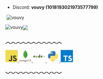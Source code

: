 - Discord: **vouvy (1018193021973577799)**


<p>&nbsp;<img align="center" src="https://github-readme-stats.vercel.app/api?username=vouvy&show_icons=true&theme=dracula&hide_border=true&locale=en" alt="vouvy" /></p>
<p><img align="left" src="https://github-readme-stats.vercel.app/api/top-langs?username=vouvy&show_icons=true&theme=dracula&hide_border=true&locale=en&layout=compact" alt="vouvy" /></p>

<img align="center" width="90" src="https://cdn.discordapp.com/attachments/1162047743448076299/1162971549742141490/vouvy_.gif?ex=653de0a8&is=652b6ba8&hm=c330af4798bd8468364897ca8f4ccbde21f131665ec56df1bde20b36bb5b83e1&">
<h3 align="left">︿︿︿︿︿︿︿︿︿︿︿</h3>
<p align="left"> <a href="https://developer.mozilla.org/en-US/docs/Web/JavaScript" target="_blank" rel="noreferrer"> <img src="https://raw.githubusercontent.com/devicons/devicon/master/icons/javascript/javascript-original.svg" alt="javascript" width="40" height="40"/> </a> <a href="https://www.mongodb.com/" target="_blank" rel="noreferrer"> <img src="https://raw.githubusercontent.com/devicons/devicon/master/icons/mongodb/mongodb-original-wordmark.svg" alt="mongodb" width="40" height="40"/> </a> <a href="https://nodejs.org" target="_blank" rel="noreferrer"> <img src="https://raw.githubusercontent.com/devicons/devicon/master/icons/nodejs/nodejs-original-wordmark.svg" alt="nodejs" width="40" height="40"/> </a> <a href="https://www.python.org" target="_blank" rel="noreferrer"> <img src="https://raw.githubusercontent.com/devicons/devicon/master/icons/python/python-original.svg" alt="python" width="40" height="40"/> </a> <a href="https://www.typescriptlang.org/" target="_blank" rel="noreferrer"> <img src="https://raw.githubusercontent.com/devicons/devicon/master/icons/typescript/typescript-original.svg" alt="typescript" width="40" height="40"/> </a> </p> <h3 align="left">﹀﹀﹀﹀﹀﹀﹀﹀﹀﹀﹀</h3>
